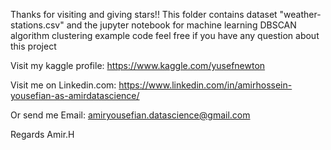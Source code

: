Thanks for visiting and giving stars!! This folder contains dataset "weather-stations.csv" and the jupyter notebook for machine learning DBSCAN algorithm clustering example code feel free if you have any question about this project

Visit my kaggle profile: https://www.kaggle.com/yusefnewton

Visit me on Linkedin.com: https://www.linkedin.com/in/amirhossein-yousefian-as-amirdatascience/

Or send me Email: amiryousefian.datascience@gmail.com

Regards Amir.H